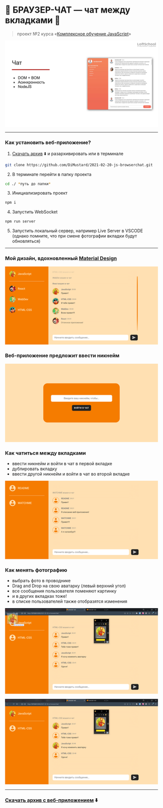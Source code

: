 # :speech_balloon: БРАУЗЕР-ЧАТ — чат между вкладками :speech_balloon:

> проект №2 курса «[Комплексное обучение JavaScript](https://loftschool.com/course/javascript)»

![](https://github.com/DiMustard/2021-02-20-js-browserchat/blob/master/images/screenshots/cover.png)

---

### Как установить веб-приложение?
1. [Скачать архив](https://github.com/DiMustard/2021-02-20-js-browserchat/archive/refs/heads/master.zip) :arrow_down: и разархивировать или в терминале
```bash
git clone https://github.com/DiMustard/2021-02-20-js-browserchat.git
```
2. В терминате перейти в папку проекта
```bash
cd ./ *путь до папки*
```
3. Инициализировать проект
```bash
npm i
```
4. Запустить WebSocket
```bash
npm run server
```
5. Запустить локальный сервер, например Live Server в VSCODE (однако помните, что при смене фотографии вкладки будут обновляться)

---

### Мой дизайн, вдохновленный [Material Design](https://ru.wikipedia.org/wiki/Material_Design)
![](https://github.com/DiMustard/2021-02-20-js-browserchat/blob/master/images/screenshots/1.png)


### Веб-приложение предложит ввести никнейм
![](https://github.com/DiMustard/2021-02-20-js-browserchat/blob/master/images/screenshots/2.png)


### Как чатиться между вкладками
- ввести никнейм и войти в чат в первой вкладке
- дублировать вкладку
- ввести другой никнейм и войти в чат во второй вкладке
  
![](https://github.com/DiMustard/2021-02-20-js-browserchat/blob/master/images/screenshots/3.png)


### Как менять фотографию
- выбрать фото в проводнике
- Drag and Drop на свою аватарку (левый верхний угол)
- все сообщения пользователя поменяют картинку
- и в других вкладках тоже!
- в списке пользователей также отобразятся изменения
  
![](https://github.com/DiMustard/2021-02-20-js-browserchat/blob/master/images/screenshots/4.png)

![](https://github.com/DiMustard/2021-02-20-js-browserchat/blob/master/images/screenshots/5.png)


---

### [Скачать архив с веб-приложением](https://github.com/DiMustard/2021-02-20-js-browserchat/archive/refs/heads/master.zip) :arrow_down: